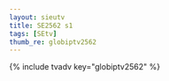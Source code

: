 ```yaml
--- 
layout: sieutv
title: SE2562 s1
tags: [SEtv]
thumb_re: globiptv2562
---
```

{% include tvadv key="globiptv2562" %} 
